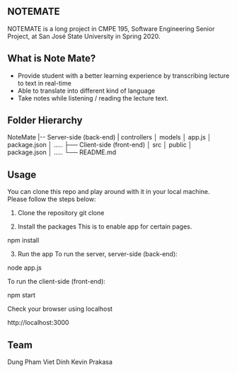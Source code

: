 ## NOTEMATE

NOTEMATE is a long project in CMPE 195, Software Engineering Senior Project, at San José State University in Spring 2020.

## What is Note Mate?

- Provide student with a better learning experience by transcribing lecture to text in real-time 
- Able to translate into different kind of language
- Take notes while listening / reading the lecture text.

## Folder Hierarchy 
NoteMate
|-- Server-side (back-end)
|        controllers
│        models
│        app.js
│        package.json
│        .....
├── Client-side (front-end)
│        src
│        public
│        package.json
│        .....
└── README.md

## Usage

You can clone this repo and play around with it in your local machine. Please follow the steps below:

1. Clone the repository
git clone

2. Install the packages
This is to enable app for certain pages.

npm install

3. Run the app
To run the server, server-side (back-end):

node app.js

To run the client-side (front-end):

npm start

Check your browser using localhost

http://localhost:3000

## Team

Dung Pham
Viet Dinh
Kevin Prakasa


